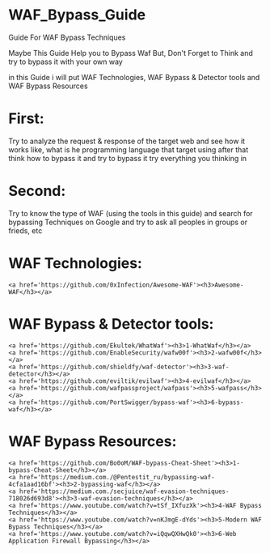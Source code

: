 # WAF_Bypass_Guide
Guide For WAF Bypass Techniques

Maybe This Guide Help you to Bypass Waf 
But, Don't Forget to Think and try to bypass it with your own way

in this Guide i will put WAF Technologies, WAF Bypass & Detector tools and WAF Bypass Resources

# First: 
Try to analyze the request & response of the target web and see how it works like, what is he programming language that target using after that think how to bypass it and try to bypass it try everything you thinking in

# Second:
Try to know the type of WAF (using the tools in this guide) and search for bypassing Techniques on Google and try to ask all peoples in groups or frieds, etc 

# WAF Technologies:
```
<a href='https://github.com/0xInfection/Awesome-WAF'><h3>Awesome-WAF</h3></a>
```
# WAF Bypass & Detector tools:
```
<a href='https://github.com/Ekultek/WhatWaf'><h3>1-WhatWaf</h3></a>
<a href='https://github.com/EnableSecurity/wafw00f'><h3>2-wafw00f</h3></a>
<a href='https://github.com/shieldfy/waf-detector'><h3>3-waf-detector</h3></a>
<a href='https://github.com/eviltik/evilwaf'><h3>4-evilwaf</h3></a>
<a href='https://github.com/wafpassproject/wafpass'><h3>5-wafpass</h3></a>
<a href='https://github.com/PortSwigger/bypass-waf'><h3>6-bypass-waf</h3></a>
```
# WAF Bypass Resources:
```
<a href='https://github.com/Bo0oM/WAF-bypass-Cheat-Sheet'><h3>1-bypass-Cheat-Sheet</h3></a>
<a href='https://medium.com./@Pentestit_ru/bypassing-waf-4cfa1aad16bf'><h3>2-bypassing-waf</h3></a>
<a href='https://medium.com./secjuice/waf-evasion-techniques-718026d693d8'><h3>3-waf-evasion-techniques</h3></a>
<a href='https://www.youtube.com/watch?v=tSf_IXfuzXk'><h3>4-WAF Bypass Techniques</h3></a>
<a href='https://www.youtube.com/watch?v=nKJmgE-dYds'><h3>5-Modern WAF Bypass Techniques</h3></a>
<a href='https://www.youtube.com/watch?v=iQqwQXHwQk0'><h3>6-Web Application Firewall Bypassing</h3></a>
```

